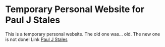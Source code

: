 # Temporary Personal Website for Paul J Stales

This is a temporary personal website. The old one was... old. The new one is not done!
Link [Paul J Stales](https://pauljstales.com)
